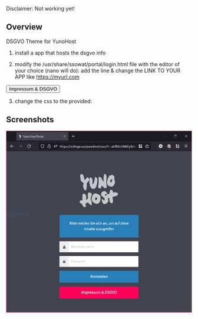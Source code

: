 Disclaimer: Not working yet!

## Overview
DSGVO Theme for YunoHost

1.  install a app that hosts the dsgvo info


2. modify the /usr/share/ssowat/portal/login.html file with the editor of your choice (nano will do):
add the line & change the LINK TO YOUR APP like https://myurl.com
<input type="button" onclick="window.location.href='LINK TO APP';" value="Impressum & DSGVO" class="btn dsgvo-btn large-btn"/>

3. change the css to the provided:

## Screenshots
![](./screenshots/screenshot.png)
